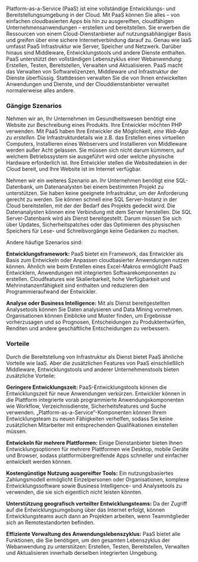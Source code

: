 Platform-as-a-Service (PaaS) ist eine vollständige Entwicklungs- und Bereitstellungsumgebung in der Cloud. Mit PaaS können Sie alles – von einfachen cloudbasierten Apps bis hin zu ausgereiften, cloudfähigen Unternehmensanwendungen – erstellen und bereitstellen. Sie erwerben die Ressourcen von einem Cloud-Dienstanbieter auf nutzungsabhängiger Basis und greifen über eine sichere Internetverbindung darauf zu. Genau wie IaaS umfasst PaaS Infrastruktur wie Server, Speicher und Netzwerk. Darüber hinaus sind Middleware, Entwicklungstools und andere Dienste enthalten. PaaS unterstützt den vollständigen Lebenszyklus einer Webanwendung: Erstellen, Testen, Bereitstellen, Verwalten und Aktualisieren. PaaS macht das Verwalten von Softwarelizenzen, Middleware und Infrastruktur der Dienste überflüssig. Stattdessen verwalten Sie die von Ihnen entwickelten Anwendungen und Dienste, und der Clouddienstanbieter verwaltet normalerweise alles andere.

### <a name="common-scenarios"></a>Gängige Szenarios

Nehmen wir an, Ihr Unternehmen im Gesundheitswesen benötigt eine Website zur Beschreibung eines Produkts. Ihre Entwickler möchten PHP verwenden. Mit PaaS haben Ihre Entwickler die Möglichkeit, *eine Web-App zu erstellen*. Die Infrastrukturdetails wie z.B. das Erstellen eines virtuellen Computers, Installieren eines Webservers und Installieren von Middleware werden außer Acht gelassen. Sie müssen sich nicht darum kümmern, auf welchem Betriebssystem sie ausgeführt wird oder welche physische Hardware erforderlich ist. Ihre Entwickler stellen die Websitedateien in der Cloud bereit, und Ihre Website ist im Internet verfügbar.

Nehmen wir ein weiteres Szenario an. Ihr Unternehmen benötigt eine SQL-Datenbank, um Datenanalysten bei einem bestimmten Projekt zu unterstützen. Sie haben keine geeignete Infrastruktur, um der Anforderung gerecht zu werden. Sie können schnell eine SQL Server-Instanz in der Cloud bereitstellen, mit der der Bedarf des Projekts gedeckt wird. Die Datenanalysten können eine Verbindung mit dem Server herstellen. Die SQL Server-Datenbank wird als Dienst bereitgestellt. Darum müssen Sie sich über Updates, Sicherheitspatches oder das Optimieren des physischen Speichers für Lese- und Schreibvorgänge keine Gedanken zu machen.

Andere häufige Szenarios sind:

**Entwicklungsframework:** PaaS bietet ein Framework, das Entwickler als Basis zum Entwickeln oder Anpassen cloudbasierter Anwendungen nutzen können. Ähnlich wie beim Erstellen eines Excel-Makros ermöglicht PaaS Entwicklern, Anwendungen mit integrierten Softwarekomponenten zu erstellen. Cloudfeatures wie Skalierbarkeit, hohe Verfügbarkeit und Mehrinstanzenfähigkeit sind enthalten und reduzieren den Programmieraufwand der Entwickler.

**Analyse oder Business Intelligence:** Mit als Dienst bereitgestellten Analysetools können Sie Daten analysieren und Data Mining vornehmen. Organisationen können Einblicke und Muster finden, um Ergebnisse vorherzusagen und so Prognosen, Entscheidungen zu Produktentwürfen, Renditen und andere geschäftliche Entscheidungen zu verbessern.

### <a name="advantages"></a>Vorteile

Durch die Bereitstellung von Infrastruktur als Dienst bietet PaaS ähnliche Vorteile wie IaaS. Aber die zusätzlichen Features von PaaS einschließlich Middleware, Entwicklungstools und anderer Unternehmenstools bieten zusätzliche Vorteile:

**Geringere Entwicklungszeit:** PaaS-Entwicklungstools können die Entwicklungszeit für neue Anwendungen verkürzen. Entwickler können in die Plattform integrierte vorab programmierte Anwendungskomponenten wie Workflow, Verzeichnisdienste, Sicherheitsfeatures und Suche verwenden. „Platform-as-a-Service“-Komponenten können Ihrem Entwicklungsteam zu neuen Fähigkeiten verhelfen, sodass Sie keine zusätzlichen Mitarbeiter mit entsprechenden Qualifikationen einstellen müssen.

**Entwickeln für mehrere Plattformen:** Einige Dienstanbieter bieten Ihnen Entwicklungsoptionen für mehrere Plattformen wie Desktop, mobile Geräte und Browser, sodass plattformübergreifende Apps schneller und einfacher entwickelt werden können.

**Kostengünstige Nutzung ausgereifter Tools:** Ein nutzungsbasiertes Zahlungsmodell ermöglicht Einzelpersonen oder Organisationen, komplexe Entwicklungssoftware sowie Business Intelligence- und Analysetools zu verwenden, die sie sich eigentlich nicht leisten könnten.

**Unterstützung geografisch verteilter Entwicklungsteams:** Da der Zugriff auf die Entwicklungsumgebung über das Internet erfolgt, können Entwicklungsteams auch dann an Projekten arbeiten, wenn Teammitglieder sich an Remotestandorten befinden.

**Effiziente Verwaltung des Anwendungslebenszyklus:** PaaS bietet alle Funktionen, die Sie benötigen, um den gesamten Lebenszyklus der Webanwendung zu unterstützen: Erstellen, Testen, Bereitstellen, Verwalten und Aktualisieren innerhalb derselben integrierten Umgebung.

